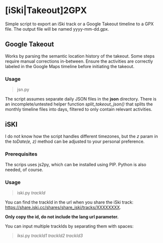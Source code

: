 # [iSki|Takeout]2GPX
Simple script to export an iSki track or a Google Takeout timeline to a GPX file. The output file will be named yyyy-mm-dd.gpx. 

## Google Takeout
Works by parsing the semantic location history of the takeout. Some steps require manual corrections in-between. Ensure the activities are correctly labeled in the Google Maps timeline before initiating the takeout.

### Usage
> jsn.py

The script assumes separate daily JSON files in the **json** directory. There is an incomplete/untested helper function _split_takeout_json()_ that splits the monthly timeline files into days, filtered to only contain relevant activities.

## iSKI
I do not know how the script handles different timezones, but the *z* param in the *toDate(e, z)* method can be adjusted to your personal preference.

### Prerequisites
The scrips uses js2py, which can be installed using PIP. Python is also needed, of course.

### Usage
> iski.py *trackId*

You can find the trackId in the url when you share the iSki track: https://share.iski.cc/shares/share_iski/tracks/XXXXXXXX. 

**Only copy the id, do not include the lang url parameter.**

You can input multiple trackIds by separating them with spaces:
>iksi.py *trackId1* *trackId2* *trackId3* 
